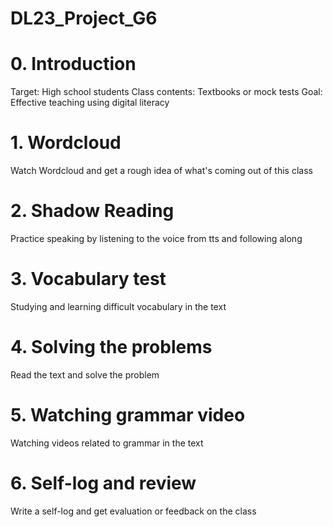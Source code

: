 # DL23_Project_G6
# 0. Introduction
Target: High school students
Class contents: Textbooks or mock tests
Goal: Effective teaching using digital literacy
# 1. Wordcloud
Watch Wordcloud and get a rough idea of what's coming out of this class
# 2. Shadow Reading
Practice speaking by listening to the voice from tts and following along
# 3. Vocabulary test
Studying and learning difficult vocabulary in the text
# 4. Solving the problems
Read the text and solve the problem
# 5. Watching grammar video
Watching videos related to grammar in the text
# 6. Self-log and review
Write a self-log and get evaluation or feedback on the class
